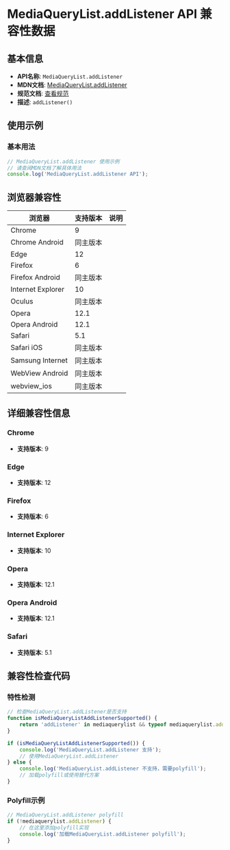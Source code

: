 # MediaQueryList.addListener API 兼容性数据

## 基本信息

- **API名称**: `MediaQueryList.addListener`
- **MDN文档**: [MediaQueryList.addListener](https://developer.mozilla.org/docs/Web/API/MediaQueryList/addListener)
- **规范文档**: [查看规范](https://drafts.csswg.org/cssom-view/#dom-mediaquerylist-addlistener)
- **描述**: `addListener()`

## 使用示例

### 基本用法

```javascript
// MediaQueryList.addListener 使用示例
// 请查阅MDN文档了解具体用法
console.log('MediaQueryList.addListener API');
```

## 浏览器兼容性

| 浏览器 | 支持版本 | 说明 |
|--------|----------|------|
| Chrome | 9 |  |
| Chrome Android | 同主版本 |  |
| Edge | 12 |  |
| Firefox | 6 |  |
| Firefox Android | 同主版本 |  |
| Internet Explorer | 10 |  |
| Oculus | 同主版本 |  |
| Opera | 12.1 |  |
| Opera Android | 12.1 |  |
| Safari | 5.1 |  |
| Safari iOS | 同主版本 |  |
| Samsung Internet | 同主版本 |  |
| WebView Android | 同主版本 |  |
| webview_ios | 同主版本 |  |

## 详细兼容性信息

### Chrome

- **支持版本**: 9

### Edge

- **支持版本**: 12

### Firefox

- **支持版本**: 6

### Internet Explorer

- **支持版本**: 10

### Opera

- **支持版本**: 12.1

### Opera Android

- **支持版本**: 12.1

### Safari

- **支持版本**: 5.1

## 兼容性检查代码

### 特性检测

```javascript
// 检查MediaQueryList.addListener是否支持
function isMediaQueryListAddListenerSupported() {
    return 'addListener' in mediaquerylist && typeof mediaquerylist.addListener === 'function';
}

if (isMediaQueryListAddListenerSupported()) {
    console.log('MediaQueryList.addListener 支持');
    // 使用MediaQueryList.addListener
} else {
    console.log('MediaQueryList.addListener 不支持，需要polyfill');
    // 加载polyfill或使用替代方案
}
```

### Polyfill示例

```javascript
// MediaQueryList.addListener polyfill
if (!mediaquerylist.addListener) {
    // 在这里添加polyfill实现
    console.log('加载MediaQueryList.addListener polyfill');
}
```

